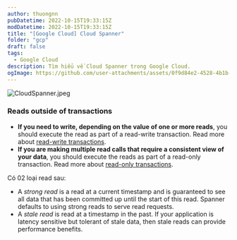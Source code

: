 ```yaml
---
author: thuongnn
pubDatetime: 2022-10-15T19:33:15Z
modDatetime: 2022-10-15T19:33:15Z
title: "[Google Cloud] Cloud Spanner"
folder: "gcp"
draft: false
tags:
  - Google Cloud
description: Tìm hiểu về Cloud Spanner trong Google Cloud.
ogImage: https://github.com/user-attachments/assets/0f9d84e2-4528-4b1b-9e4f-ea9790cfa360
---
```


![CloudSpanner.jpeg](https://github.com/user-attachments/assets/0f9d84e2-4528-4b1b-9e4f-ea9790cfa360)

### Reads outside of transactions

- **If you need to write, depending on the value of one or more reads**, you should execute the read as part of a read-write transaction. Read more about [read-write transactions](https://cloud.google.com/spanner/docs/transactions#read-write_transactions).
- **If you are making multiple read calls that require a consistent view of your data**, you should execute the reads as part of a read-only transaction. Read more about [read-only transactions](https://cloud.google.com/spanner/docs/transactions#read-only_transactions).

Có 02 loại read sau:

- A _strong read_ is a read at a current timestamp and is guaranteed to see all data that has been committed up until the start of this read. Spanner defaults to using strong reads to serve read requests.
- A _stale read_ is read at a timestamp in the past. If your application is latency sensitive but tolerant of stale data, then stale reads can provide performance benefits.

